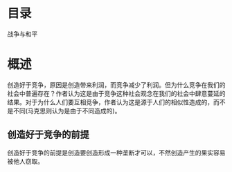 # 目录
战争与和平

# 概述
创造好于竞争，原因是创造带来利润，而竞争减少了利润。但为什么竞争在我们的社会中普遍存在？作者认为这是由于竞争这种社会观念在我们的社会中肆意蔓延的结果。对于为什么人们要互相竞争，作者认为这是源于人们的相似性造成的，而不是不同(马克思则认为是由于不同造成的)。

## 创造好于竞争的前提
创造好于竞争的前提是创造要创造形成一种垄断才可以，不然创造产生的果实容易被他人窃取。